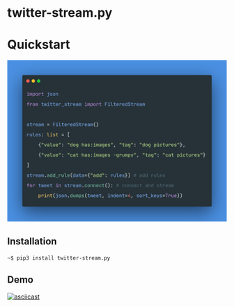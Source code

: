 # twitter-stream.py

# Quickstart
![](assets/quickstart.png)

## Installation
```bash
~$ pip3 install twitter-stream.py
```

## Demo

[![asciicast](https://asciinema.org/a/374925.svg)](https://asciinema.org/a/374925)


